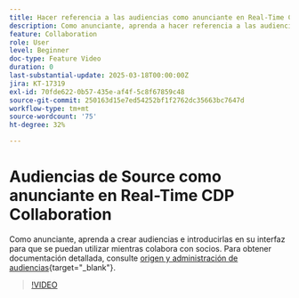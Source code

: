 ```yaml
---
title: Hacer referencia a las audiencias como anunciante en Real-Time CDP Collaboration
description: Como anunciante, aprenda a hacer referencia a las audiencias e introducirlas en su interfaz para que se puedan utilizar cuando colabore con sus socios.
feature: Collaboration
role: User
level: Beginner
doc-type: Feature Video
duration: 0
last-substantial-update: 2025-03-18T00:00:00Z
jira: KT-17319
exl-id: 70fde622-0b57-435e-af4f-5c8f67859c48
source-git-commit: 250163d15e7ed54252bf1f2762dc35663bc7647d
workflow-type: tm+mt
source-wordcount: '75'
ht-degree: 32%

---
```


# Audiencias de Source como anunciante en Real-Time CDP Collaboration

Como anunciante, aprenda a crear audiencias e introducirlas en su interfaz para que se puedan utilizar mientras colabora con socios. Para obtener documentación detallada, consulte [origen y administración de audiencias](https://experienceleague.adobe.com/en/docs/real-time-cdp-collaboration/using/setup/onboard-audiences){target="_blank"}.

>[!VIDEO](https://video.tv.adobe.com/v/3452217/?learn=on&enablevpops)
